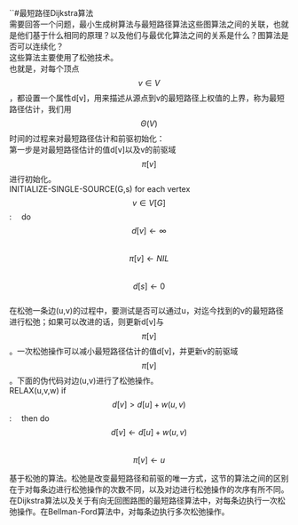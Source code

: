 \`\`\#最短路径Dijkstra算法  
需要回答一个问题，最小生成树算法与最短路径算法这些图算法之间的关联，也就是他们基于什么相同的原理？以及他们与最优化算法之间的关系是什么？图算法是否可以连续化？  
这些算法主要使用了松弛技术。  
也就是，对每个顶点$$v \in V$$，都设置一个属性d\[v\]，用来描述从源点到v的最短路径上权值的上界，称为最短路径估计，我们用$$\Theta(V)$$时间的过程来对最短路径估计和前驱初始化：  
第一步是对最短路径估计的值d[v]以及v的前驱域$$\pi[v]$$进行初始化。  
INITIALIZE-SINGLE-SOURCE(G,s)
for each vertex $$v \in V[G]$$:
&emsp;do $$d[v] \gets \infty $$
&emsp;&emsp; $$\pi[v] \gets NIL$$    
$$d[s] \gets 0$$  
在松弛一条边(u,v)的过程中，要测试是否可以通过u，对迄今找到的v的最短路径进行松弛；如果可以改进的话，则更新d[v]与$$\pi[v]$$。一次松弛操作可以减小最短路径估计的值d[v]，并更新v的前驱域$$\pi[v]$$。下面的伪代码对边(u,v)进行了松弛操作。  
RELAX(u,v,w)
if $$d[v] > d[u]+ w(u,v)$$:
&emsp;then do $$d[v] \gets d[u] + w(u,v)$$
&emsp;&emsp; $$\pi[v] \gets u$$    

基于松弛的算法。松弛是改变最短路径和前驱的唯一方式，这节的算法之间的区别在于对每条边进行松弛操作的次数不同，以及对边进行松弛操作的次序有所不同。在Dijkstra算法以及关于有向无回图路图的最短路径算法中，对每条边执行一次松弛操作。在Bellman-Ford算法中，对每条边执行多次松弛操作。  

